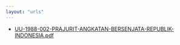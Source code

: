 ```yaml
---
layout: "urls"
---
```

* [UU-1988-002-PRAJURIT-ANGKATAN-BERSENJATA-REPUBLIK-INDONESIA.pdf](UU-1988-002-PRAJURIT-ANGKATAN-BERSENJATA-REPUBLIK-INDONESIA.pdf)
